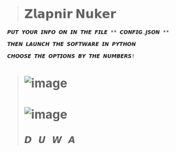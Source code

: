 > # **𝗭𝗹𝗮𝗽𝗻𝗶𝗿 𝗡𝘂𝗸𝗲𝗿**<br>
```
𝙋𝙐𝙏 𝙔𝙊𝙐𝙍 𝙄𝙉𝙁𝙊 𝙊𝙉 𝙄𝙉 𝙏𝙃𝙀 𝙁𝙄𝙇𝙀 ** 𝘾𝙊𝙉𝙁𝙄𝙂.𝙅𝙎𝙊𝙉 **
```
```
𝙏𝙃𝙀𝙉 𝙇𝘼𝙐𝙉𝘾𝙃 𝙏𝙃𝙀 𝙎𝙊𝙁𝙏𝙒𝘼𝙍𝙀 𝙄𝙉 𝙋𝙔𝙏𝙃𝙊𝙉
```
```
𝘾𝙃𝙊𝙊𝙎𝙀 𝙏𝙃𝙀 𝙊𝙋𝙏𝙄𝙊𝙉𝙎 𝘽𝙔 𝙏𝙃𝙀 𝙉𝙐𝙈𝘽𝙀𝙍𝙎!
```


> # ![image](https://media.discordapp.net/attachments/919604845990780968/924324493504180284/Capture.PNG)
> # ![image](https://media.discordapp.net/attachments/919604845990780968/924324688816144424/Capture.PNG)
> ## **𝘿 ­  ­ 𝙐 ­  ­ 𝙒 ­  ­ 𝘼  ­**
